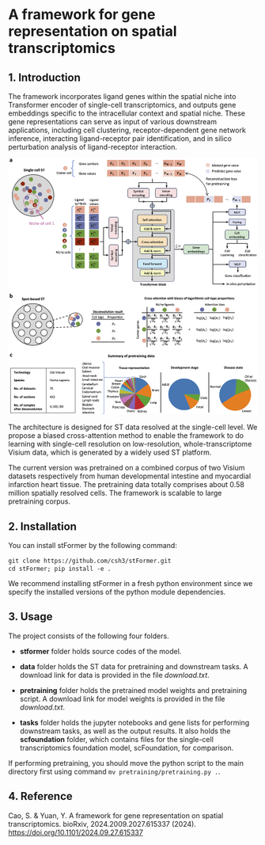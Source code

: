 # A framework for gene representation on spatial transcriptomics

## 1. Introduction
The framework incorporates ligand genes within the spatial niche into Transformer encoder of single-cell transcriptomics, and outputs gene embeddings specific to the intracellular context and spatial niche. These gene representations can serve as input of various downstream applications, including cell clustering, receptor-dependent gene network inference, interacting ligand-receptor pair identification, and in silico perturbation analysis of ligand-receptor interaction.

![Framework Architecture](https://github.com/csh3/stFormer/blob/main/schematic_overview.png)

The architecture is designed for ST data resolved at the single-cell level. We propose a biased cross-attention method to enable the framework to do learning with single-cell resolution on low-resolution, whole-transcriptome Visium data, which is generated by a widely used ST platform. 

The current version was pretrained on a combined corpus of two Visium datasets respectively from human developmental intestine and myocardial infarction heart tissue. The pretraining data totally comprises about 0.58 million spatially resolved cells. The framework is scalable to large pretraining corpus. 

## 2. Installation
You can install stFormer by the following command:

```
git clone https://github.com/csh3/stFormer.git
cd stFormer; pip install -e .
```

We recommend installing stFormer in a fresh python environment since we specify the installed versions of the python module dependencies.

## 3. Usage
The project consists of the following four folders.

* **stformer** folder holds source codes of the model.

* **data** folder holds the ST data for pretraining and downstream tasks. A download link for data is provided in the file *download.txt*.

* **pretraining** folder holds the pretrained model weights and pretraining script. A download link for model weights is provided in the file *download.txt*.

* **tasks** folder holds the jupyter notebooks and gene lists for performing downstream tasks, as well as the output results. It also holds the **scfoundation** folder, which contains files for the single-cell transcriptomics foundation model, scFoundation, for comparison.

If performing pretraining, you should move the python script to the main directory first using command `mv pretraining/pretraining.py .`.

## 4. Reference
Cao, S. & Yuan, Y. A framework for gene representation on spatial transcriptomics. bioRxiv, 2024.2009.2027.615337 (2024). https://doi.org/10.1101/2024.09.27.615337



